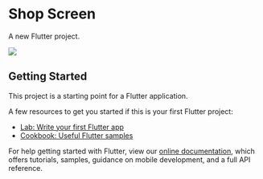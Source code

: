 # Shop Screen

A new Flutter project.

<div aling="center">
<img src="https://user-images.githubusercontent.com/72527935/151445764-0c9413b7-d008-43ca-a559-1b27a3528c44.png">
</div>

## Getting Started

This project is a starting point for a Flutter application.

A few resources to get you started if this is your first Flutter project:

- [Lab: Write your first Flutter app](https://flutter.dev/docs/get-started/codelab)
- [Cookbook: Useful Flutter samples](https://flutter.dev/docs/cookbook)

For help getting started with Flutter, view our
[online documentation](https://flutter.dev/docs), which offers tutorials,
samples, guidance on mobile development, and a full API reference.
